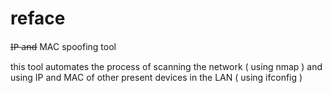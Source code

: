 # reface
I̶P̶ a̶n̶d̶ MAC spoofing tool

this tool automates the process of scanning the network ( using nmap ) and using IP and MAC of other present devices in the LAN ( using ifconfig ) 
